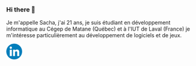 ### Hi there 👋

Je m'appelle Sacha, j'ai 21 ans, je suis étudiant en développement informatique au Cégep de Matane (Québec) et à l'IUT de Laval (France) je m'intéresse particulièrement au développement de logiciels et de jeux.


[<img align="left" alt="linkedin" width="42px" src="./linkedin.svg" />][linkedin]

<!--referece what linkedin is -->
[linkedin]: https://www.linkedin.com/in/sacha-bellier-toulouzou/
<!--
**sachabt/sachabt** is a ✨ _special_ ✨ repository because its `README.md` (this file) appears on your GitHub profile.

Here are some ideas to get you started:

- 🔭 I’m currently working on ...
- 🌱 I’m currently learning ...
- 👯 I’m looking to collaborate on ...
- 🤔 I’m looking for help with ...
- 💬 Ask me about ...
- 📫 How to reach me: ...
- 😄 Pronouns: ...
- ⚡ Fun fact: ...
-->

